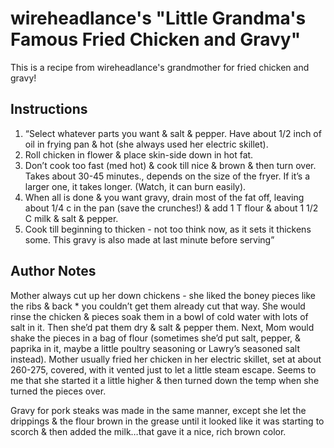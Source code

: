 # wireheadlance's "Little Grandma's Famous Fried Chicken and Gravy"

This is a recipe from wireheadlance's grandmother for fried chicken and gravy!

## Instructions

1. “Select whatever parts you want & salt & pepper. Have about 1/2 inch of oil in frying pan & hot (she always used her electric skillet).
2. Roll chicken in flower & place skin-side down in hot fat.
3. Don’t cook too fast (med hot) & cook till nice & brown & then turn over. Takes about 30-45 minutes., depends on the size of the fryer. If it’s a larger one, it takes longer. (Watch, it can burn easily).
4. When all is done & you want gravy, drain most of the fat off, leaving about 1/4 c in the pan (save the crunches!) & add 1 T flour & about 1 1/2 C milk & salt & pepper.
5. Cook till beginning to thicken - not too think now, as it sets it thickens some. This gravy is also made at last minute before serving”

## Author Notes
Mother always cut up her down chickens - she liked the boney pieces like the ribs & back * you couldn’t get them already cut that way. She would rinse the chicken & pieces soak them in a bowl of cold water with lots of salt in it. Then she’d pat them dry & salt & pepper them. Next, Mom would shake the pieces in a bag of flour (sometimes she’d put salt, pepper, & paprika in it, maybe a little poultry seasoning or Lawry’s seasoned salt instead).
Mother usually fried her chicken in her electric skillet, set at about 260-275, covered, with it vented just to let a little steam escape. Seems to me that she started it a little higher & then turned down the temp when she turned the pieces over.

Gravy for pork steaks was made in the same manner, except she let the drippings & the flour brown in the grease until it looked like it was starting to scorch & then added the milk…that gave it a nice, rich brown color.


